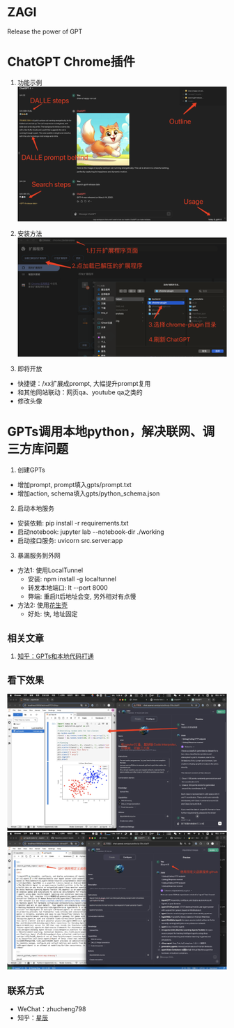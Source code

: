 # ZAGI
Release the power of GPT

# ChatGPT Chrome插件
1. 功能示例
![image](https://github.com/sands321/zagi/blob/master/screenshots/cr_demo.png)

2. 安装方法
![image](https://github.com/sands321/zagi/blob/master/screenshots/cr_install.png)

3. 即将开放
* 快捷键：/xx扩展成prompt, 大幅提升prompt复用
* 和其他网站联动：网页qa、youtube qa之类的
* 修改头像

# GPTs调用本地python，解决联网、调三方库问题

1. 创建GPTs
* 增加prompt, prompt填入gpts/prompt.txt
* 增加action, schema填入gpts/python_schema.json

2. 启动本地服务
* 安装依赖: pip install -r requirements.txt
* 启动notebook: jupyter lab --notebook-dir ./working
* 启动接口服务: uvicorn src.server:app

3. 暴漏服务到外网
* 方法1: 使用LocalTunnel
  * 安装: npm install -g localtunnel
  * 转发本地端口: lt --port 8000
  * 弊端: 重启lt后地址会变, 另外相对有点慢
* 方法2: 使用[花生壳](https://hsk.oray.com/price#personal)
  * 好处: 快, 地址固定

## 相关文章

1. [知乎：GPTs和本地代码打通](https://zhuanlan.zhihu.com/p/667558479)

## 看下效果

![image](https://github.com/sands321/zagi/blob/master/screenshots/plot.jpg)
![image](https://github.com/sands321/zagi/blob/master/screenshots/fn.jpg)

## 联系方式
* WeChat：zhucheng798
* 知乎：[星辰](https://www.zhihu.com/people/xing-chen-78-84)



